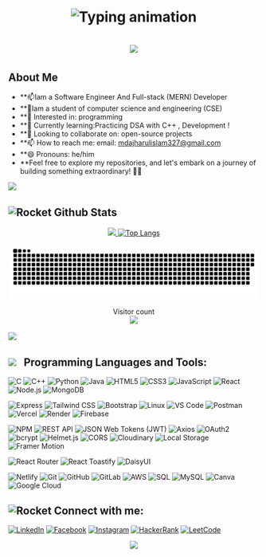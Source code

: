 <h1 align="center">
 
  <img
   src="https://readme-typing-svg.herokuapp.com/?font=Righteous&size=35&center=true&vCenter=true&width=500&height=70&color=F59E0B&duration=4000&lines=Hi+There!+👋;+I'm+Muhammad+Ajharul+islam!;+A+Software+Engineer+And;+Full-stack+Developer!;"
   alt="Typing animation"
 />  
 
  <img src="https://user-images.githubusercontent.com/73097560/115834477-dbab4500-a447-11eb-908a-139a6edaec5c.gif">
</h1>

## About Me
- **📫Iam a Software Engineer And Full-stack (MERN) Developer
- **💞️Iam a student of computer science and engineering (CSE)
- **👀 Interested in: programming
- **🌱 Currently learning:Practicing  DSA with C++ , Development !
- **💞️ Looking to collaborate on: open-source projects
- **📫 How to reach me: email: mdajharulislam327@gmail.com
- **😄 Pronouns: he/him
- **Feel free to explore my repositories, and let's embark on a journey of building something extraordinary! 🚀✨
<img src="https://user-images.githubusercontent.com/73097560/115834477-dbab4500-a447-11eb-908a-139a6edaec5c.gif">

## <img src="https://raw.githubusercontent.com/Tarikul-Islam-Anik/Animated-Fluent-Emojis/master/Emojis/Travel%20and%20places/Rocket.png" alt="Rocket" width="30" height="30" /> Github Stats 
<div align="center">
  <a href="https://github.com/MdAjharulIslam"> 
   <img height="180em" src="https://github-readme-stats.vercel.app/api?username=MdAjharulIslam&show_icons=true&theme=algolia"/>
   <img height="180em" src="https://github-readme-stats.vercel.app/api/top-langs/?username=MdAjharulIslam&layout=compact&langs_count=10&theme=algolia" alt="Top Langs"/>
 </div>

  

<a href=#><img src="contributions.svg"></a>
<p align="center">
  Visitor count<br>
  <img src="https://profile-counter.glitch.me/_MdAjharulIslam/count.svg" />
</p>
<img src=" https://github-production-user-asset-6210df.s3.amazonaws.com/73993775/285126925-0b3a8bfe-ddfb-4c7f-93db-3517b0b6fe69.gif">
    
<h2>
  <img src = "https://github-production-user-asset-6210df.s3.amazonaws.com/73993775/285126925-0b3a8bfe-ddfb-4c7f-93db-3517b0b6fe69.gif" width = 36px>&nbsp;&nbsp; Programming Languages and Tools:
</h2>


![C](https://img.shields.io/badge/c-%2300599C.svg?style=for-the-badge&logo=c&logoColor=white)
![C++](https://img.shields.io/badge/c++-%2300599C.svg?style=for-the-badge&logo=c%2B%2B&logoColor=white) 
![Python](https://img.shields.io/badge/python-3670A0?style=for-the-badge&logo=python&logoColor=ffdd54) 
![Java](https://img.shields.io/badge/java-%23ED8B00.svg?style=for-the-badge&logo=openjdk&logoColor=white)
![HTML5](https://img.shields.io/badge/html5-%23E34F26.svg?style=for-the-badge&logo=html5&logoColor=white) 
![CSS3](https://img.shields.io/badge/css3-%231572B6.svg?style=for-the-badge&logo=css3&logoColor=white) 
![JavaScript](https://img.shields.io/badge/javascript-%23323330.svg?style=for-the-badge&logo=javascript&logoColor=%23F7DF1E) 
![React](https://img.shields.io/badge/react-%2320232a.svg?style=for-the-badge&logo=react&logoColor=%2361DAFB)
![Node.js](https://img.shields.io/badge/node.js-6DA55F?style=for-the-badge&logo=node.js&logoColor=white)
![MongoDB](https://img.shields.io/badge/mongodb-%234ea94b.svg?style=for-the-badge&logo=mongodb&logoColor=white)

![Express](https://img.shields.io/badge/express-%23000000.svg?style=for-the-badge&logo=express&logoColor=white)
![Tailwind CSS](https://img.shields.io/badge/tailwindcss-%2338B2AC.svg?style=for-the-badge&logo=tailwind-css&logoColor=white)
![Bootstrap](https://img.shields.io/badge/bootstrap-%237952B3.svg?style=for-the-badge&logo=bootstrap&logoColor=white)
![Linux](https://img.shields.io/badge/linux-%23FCC624.svg?style=for-the-badge&logo=linux&logoColor=black)
![VS Code](https://img.shields.io/badge/VS%20Code-%23007ACC.svg?style=for-the-badge&logo=visual-studio-code&logoColor=white)
![Postman](https://img.shields.io/badge/postman-%23FF6C37.svg?style=for-the-badge&logo=postman&logoColor=white)
![Vercel](https://img.shields.io/badge/vercel-%23000000.svg?style=for-the-badge&logo=vercel&logoColor=white)
![Render](https://img.shields.io/badge/render-%23000000.svg?style=for-the-badge&logo=render&logoColor=white)
![Firebase](https://img.shields.io/badge/firebase-%23039BE5.svg?style=for-the-badge&logo=firebase&logoColor=white)

![NPM](https://img.shields.io/badge/npm-%23CB3837.svg?style=for-the-badge&logo=npm&logoColor=white)
![REST API](https://img.shields.io/badge/REST-API-%2300ADD8.svg?style=for-the-badge&logo=api&logoColor=white)
![JSON Web Tokens (JWT)](https://img.shields.io/badge/JWT-000000?style=for-the-badge&logo=JSON%20web%20tokens&logoColor=white)
![Axios](https://img.shields.io/badge/Axios-5A29E4?style=for-the-badge&logo=axios&logoColor=white)
![OAuth2](https://img.shields.io/badge/OAuth2-3C6E71?style=for-the-badge&logo=oauth&logoColor=white)
![bcrypt](https://img.shields.io/badge/bcrypt-%23232323.svg?style=for-the-badge&logo=security&logoColor=white)
![Helmet.js](https://img.shields.io/badge/helmet.js-339933?style=for-the-badge&logo=helmet&logoColor=white)
![CORS](https://img.shields.io/badge/CORS-%231E90FF.svg?style=for-the-badge&logo=cloudflare&logoColor=white)
![Cloudinary](https://img.shields.io/badge/Cloudinary-3448C5?style=for-the-badge&logo=cloudinary&logoColor=white)
![Local Storage](https://img.shields.io/badge/LocalStorage-%23323330.svg?style=for-the-badge&logo=google-chrome&logoColor=yellow)
![Framer Motion](https://img.shields.io/badge/Framer--Motion-0055FF?style=for-the-badge&logo=framer&logoColor=white)

![React Router](https://img.shields.io/badge/React--Router-CA4245?style=for-the-badge&logo=react-router&logoColor=white)
![React Toastify](https://img.shields.io/badge/React--Toastify-FFCE00?style=for-the-badge&logo=react&logoColor=black)
![DaisyUI](https://img.shields.io/badge/DaisyUI-%2363b3ed.svg?style=for-the-badge&logo=daisyui&logoColor=white)

![Netlify](https://img.shields.io/badge/netlify-%23000000.svg?style=for-the-badge&logo=netlify&logoColor=white)
![Git](https://img.shields.io/badge/Git-fc6d26?style=for-the-badge&logo=git&logoColor=white) 
![GitHub](https://img.shields.io/badge/GitHub-%23121011.svg?style=for-the-badge&logo=github&logoColor=white)
![GitLab](https://img.shields.io/badge/gitlab-%23181717.svg?style=for-the-badge&logo=gitlab&logoColor=white)
![AWS](https://img.shields.io/badge/AWS-%23FF9900.svg?style=for-the-badge&logo=amazon-aws&logoColor=white)
![SQL](https://img.shields.io/badge/sql-4479A1?style=for-the-badge&logo=postgresql&logoColor=white)
![MySQL](https://img.shields.io/badge/mysql-%2300f.svg?style=for-the-badge&logo=mysql&logoColor=white)
![Canva](https://img.shields.io/badge/Canva-%2300C4CC.svg?style=for-the-badge&logo=Canva&logoColor=white) 
![Google Cloud](https://img.shields.io/badge/google_cloud-%234285F4.svg?style=for-the-badge&logo=google-cloud&logoColor=white)


<h2 align="left">
  <img src="https://raw.githubusercontent.com/Tarikul-Islam-Anik/Animated-Fluent-Emojis/master/Emojis/Travel%20and%20places/Rocket.png" alt="Rocket" width="30" height="30" />
  Connect with me:
</h2>


 [![LinkedIn](https://img.shields.io/badge/LinkedIn-0A66C2?style=for-the-badge&logo=linkedin&logoColor=white)](https://www.linkedin.com/in/md-ajharul-islam-695522305)
[![Facebook](https://img.shields.io/badge/Facebook-1877F2?style=for-the-badge&logo=facebook&logoColor=white)](https://fb.com/sheikhmuhammadajharulislam)
[![Instagram](https://img.shields.io/badge/Instagram-E4405F?style=for-the-badge&logo=instagram&logoColor=white)](https://instagram.com/sheikh_muhammad_ajharul_islam)
[![HackerRank](https://img.shields.io/badge/HackerRank-2EC866?style=for-the-badge&logo=HackerRank&logoColor=white)](https://www.hackerrank.com/mdajharulislam31)
[![LeetCode](https://img.shields.io/badge/LeetCode-FFA116?style=for-the-badge&logo=LeetCode&logoColor=white)](https://www.leetcode.com/mdajharulislam)




<p align="center">
     <img src="https://capsule-render.vercel.app/api?type=waving&color=gradient&height=100&section=footer"/>
</p>
